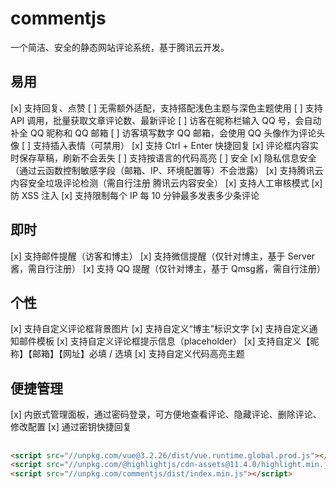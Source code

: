 # commentjs
一个简洁、安全的静态网站评论系统，基于腾讯云开发。

## 易用
[x] 支持回复、点赞
[ ] 无需额外适配，支持搭配浅色主题与深色主题使用
[ ] 支持 API 调用，批量获取文章评论数、最新评论
[ ] 访客在昵称栏输入 QQ 号，会自动补全 QQ 昵称和 QQ 邮箱
[ ] 访客填写数字 QQ 邮箱，会使用 QQ 头像作为评论头像
[ ] 支持插入表情（可禁用）
[x] 支持 Ctrl + Enter 快捷回复
[x] 评论框内容实时保存草稿，刷新不会丢失
[ ] 支持按语言的代码高亮
[ ] 安全
[x] 隐私信息安全（通过云函数控制敏感字段（邮箱、IP、环境配置等）不会泄露）
[x] 支持腾讯云内容安全垃圾评论检测（需自行注册 腾讯云内容安全）
[x] 支持人工审核模式
[x] 防 XSS 注入
[x] 支持限制每个 IP 每 10 分钟最多发表多少条评论

## 即时
[x] 支持邮件提醒（访客和博主）
[x] 支持微信提醒（仅针对博主，基于 Server酱，需自行注册）
[x] 支持 QQ 提醒（仅针对博主，基于 Qmsg酱，需自行注册）

## 个性
[x] 支持自定义评论框背景图片
[x] 支持自定义“博主”标识文字
[x] 支持自定义通知邮件模板
[x] 支持自定义评论框提示信息（placeholder）
[x] 支持自定义【昵称】【邮箱】【网址】必填 / 选填
[x] 支持自定义代码高亮主题

## 便捷管理
[x] 内嵌式管理面板，通过密码登录，可方便地查看评论、隐藏评论、删除评论、修改配置
[x] 通过密钥快捷回复


##
``` html
<script src="//unpkg.com/vue@3.2.26/dist/vue.runtime.global.prod.js"></script>
<script src="//unpkg.com/@highlightjs/cdn-assets@11.4.0/highlight.min.js"></script>
<script src="//unpkg.com/commentjs/dist/index.min.js"></script>
```
